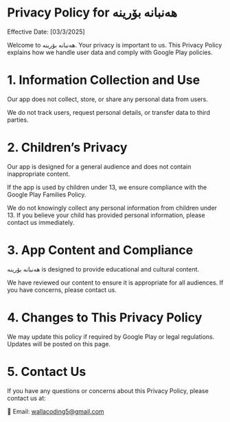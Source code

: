 # Privacy Policy for هەنبانە بۆرینە

Effective Date: [03/3/2025]

Welcome to هەنبانە بۆرینە. Your privacy is important to us. This Privacy Policy explains how we handle user data and comply with Google Play policies.

# 1. Information Collection and Use

Our app does not collect, store, or share any personal data from users.

We do not track users, request personal details, or transfer data to third parties.


# 2. Children’s Privacy

Our app is designed for a general audience and does not contain inappropriate content.

If the app is used by children under 13, we ensure compliance with the Google Play Families Policy.

We do not knowingly collect any personal information from children under 13. If you believe your child has provided personal information, please contact us immediately.


# 3. App Content and Compliance

هەنبانە بۆرینە is designed to provide educational and cultural content.

We have reviewed our content to ensure it is appropriate for all audiences. If you have concerns, please contact us.


# 4. Changes to This Privacy Policy

We may update this policy if required by Google Play or legal regulations. Updates will be posted on this page.


# 5. Contact Us

If you have any questions or concerns about this Privacy Policy, please contact us at:

📧 Email: wallacoding5@gmail.com
